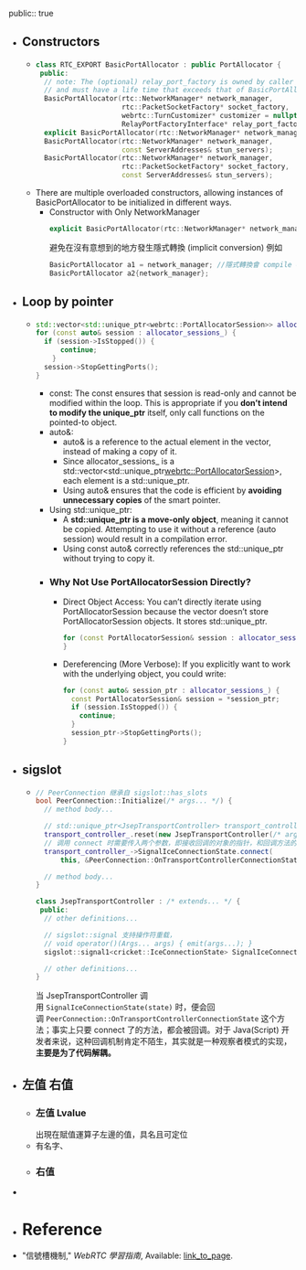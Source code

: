 public:: true

- ## Constructors
	- ```cpp
	  class RTC_EXPORT BasicPortAllocator : public PortAllocator {
	   public:
	    // note: The (optional) relay_port_factory is owned by caller
	    // and must have a life time that exceeds that of BasicPortAllocator.
	    BasicPortAllocator(rtc::NetworkManager* network_manager,
	                       rtc::PacketSocketFactory* socket_factory,
	                       webrtc::TurnCustomizer* customizer = nullptr,
	                       RelayPortFactoryInterface* relay_port_factory = nullptr);
	    explicit BasicPortAllocator(rtc::NetworkManager* network_manager);
	    BasicPortAllocator(rtc::NetworkManager* network_manager,
	                       const ServerAddresses& stun_servers);
	    BasicPortAllocator(rtc::NetworkManager* network_manager,
	                       rtc::PacketSocketFactory* socket_factory,
	                       const ServerAddresses& stun_servers);
	  ```
	- There are multiple overloaded constructors, allowing instances of BasicPortAllocator to be initialized in different ways.
		- Constructor with Only NetworkManager
		  ```cpp
		  explicit BasicPortAllocator(rtc::NetworkManager* network_manager);
		  ```
		  避免在沒有意想到的地方發生隱式轉換 (implicit conversion)
		  例如
		  ```cpp
		  BasicPortAllocator a1 = network_manager; //隱式轉換會 compile error
		  BasicPortAllocator a2{network_manager}; 
		  ```
- ## Loop by pointer
	- ```cpp
	  std::vector<std::unique_ptr<webrtc::PortAllocatorSession>> allocator_sessions_;
	  for (const auto& session : allocator_sessions_) {
	  	if (session->IsStopped()) {
	      	continue;
	      }
	  	session->StopGettingPorts();
	  }
	  ```
		- const: 
		  The const ensures that session is read-only and cannot be modified within the loop. This is appropriate if you **don’t intend to modify the unique_ptr** itself, only call functions on the pointed-to object.
		- auto&:
			- auto& is a reference to the actual element in the vector, instead of making a copy of it.
			- Since allocator_sessions_ is a std::vector<std::unique_ptr<webrtc::PortAllocatorSession>>, each element is a std::unique_ptr<PortAllocatorSession>.
			- Using auto& ensures that the code is efficient by **avoiding unnecessary copies** of the smart pointer.
		- Using std::unique_ptr:
			- A **std::unique_ptr is a move-only object**, meaning it cannot be copied. Attempting to use it without a reference (auto session) would result in a compilation error.
			- Using const auto& correctly references the std::unique_ptr without trying to copy it.
		- ### Why Not Use PortAllocatorSession Directly?
			- Direct Object Access:
			  You can’t directly iterate using PortAllocatorSession because the vector doesn’t store PortAllocatorSession objects. It stores std::unique_ptr<PortAllocatorSession>.
			  ```cpp
			  for (const PortAllocatorSession& session : allocator_sessions_) {  // ❌ ERROR
			  }
			  ```
			- Dereferencing (More Verbose):
			  If you explicitly want to work with the underlying object, you could write:
			  ```cpp
			  for (const auto& session_ptr : allocator_sessions_) {
			    const PortAllocatorSession& session = *session_ptr;
			    if (session.IsStopped()) {
			      continue;
			    }
			    session_ptr->StopGettingPorts();
			  }
			  ```
- ## sigslot
	- ```cpp
	  // PeerConnection 继承自 sigslot::has_slots
	  bool PeerConnection::Initialize(/* args... */) {
	    // method body...
	  
	    // std::unique_ptr<JsepTransportController> transport_controller_;
	    transport_controller_.reset(new JsepTransportController(/* args... */));
	    // 调用 connect 时需要传入两个参数，即接收回调的对象的指针，和回调方法的指针
	    transport_controller_->SignalIceConnectionState.connect(
	        this, &PeerConnection::OnTransportControllerConnectionState);
	  
	    // method body...
	  }
	  ```
	  ```cpp
	  class JsepTransportController : /* extends... */ {
	   public:
	    // other definitions...
	  
	    // sigslot::signal 支持操作符重载，
	    // void operator()(Args... args) { emit(args...); }
	    sigslot::signal1<cricket::IceConnectionState> SignalIceConnectionState;
	  
	    // other definitions...
	  }
	  ```
	  当 JsepTransportController 调用 `SignalIceConnectionState(state)` 时，便会回调 `PeerConnection::OnTransportControllerConnectionState` 这个方法；事实上只要 connect 了的方法，都会被回调。对于 Java(Script) 开发者来说，这种回调机制肯定不陌生，其实就是一种观察者模式的实现，**主要是为了代码解耦。**
- ## 左值 右值
	- ### 左值 Lvalue
	  出現在賦值運算子左邊的值，具名且可定位
	- 有名字、
	- ### 右值
-
- # Reference
- "信號槽機制," *WebRTC 學習指南*, Available: [link_to_page](https://webrtc.mthli.com/code/sigslot/).